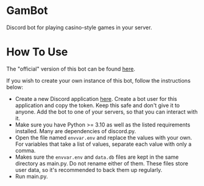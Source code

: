 # GamBot
Discord bot for playing casino-style games in your server.

# How To Use
The "official" version of this bot can be found [here](https://discord.com/api/oauth2/authorize?client_id=948132598364930088&permissions=274878188544&scope=bot).

If you wish to create your own instance of this bot, follow the instructions below:

- Create a new Discord application [here](https://discord.com/developers/applications). Create a bot user for this application and copy the token. Keep this safe and don't give it to anyone. Add the bot to one of your servers, so that you can interact with it.
- Make sure you have Python >= 3.10 as well as the listed requirements installed. Many are dependencies of discord.py.
- Open the file named `envvar.env` and replace the values with your own. For variables that take a list of values, separate each value with only a comma.
- Makes sure the `envvar.env` and `data.db` files are kept in the same directory as main.py. Do not rename either of them. These files store user data, so it's recommended to back them up regularly.
- Run main.py.